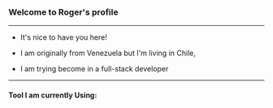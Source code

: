 ### Welcome to Roger's profile

***

- It's nice to have you here!

- I am originally from Venezuela but I'm living in Chile,

- I am trying become in a full-stack developer

***

#### Tool I am currently Using:

